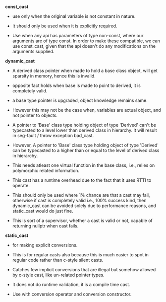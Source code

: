 __const_cast__

* use only when the original variable is not constant in nature.

* It should only be used when it is explicitly required.

* Use when any api has parameters of type non-const, where our arguments are of type const. In order to make these compatible, we can use const_cast, given that the api doesn't do any modifications on the arguments supplied.

__dynamic_cast__

* A derived class pointer when made to hold a base class object, will get sparsity in memory, hence this is invalid.

* opposite fact holds when base is made to point to derived, it is completely valid. 

* a base type pointer is upgraded, object knowledge remains same.

* However this may not be the case when, variables are actual object, and not pointer to objects.

* A pointer to 'Base' class type holding object of type 'Derived' can't be typecasted to a level lower than derived class in hierarchy. It will result in seg-fault / throw exception bad_cast.

* However, A pointer to 'Base' class type holding object of type 'Derived' can be typecasted to a higher than or equal to the level of derived class in hierarchy.  

* This needs atleast one virtual function in the base class, i.e., relies on polymorphic related information.

* This cast has a runtime overhead due to the fact that it uses RTTI to operate.

* This should only be used where 1% chance are that a cast may fail, otherwise if cast is completely valid i.e., 100% success kind, then dynamic_cast can be avoided solely due to performance reasons, and static_cast would do just fine.

* This is sort of a supervisor, whether a cast is valid or not, capable of returning nullptr when cast fails.

__static_cast__

* for making explicit conversions.

* This is for regular casts also because this is much easier to spot in regular code rather than c-style silent casts.

* Catches few implicit conversions that are illegal but somehow allowed by c-style cast, like un-related pointer types.

* It does not do runtime validation, it is a compile time cast.

* Use with conversion operator and conversion constructor.